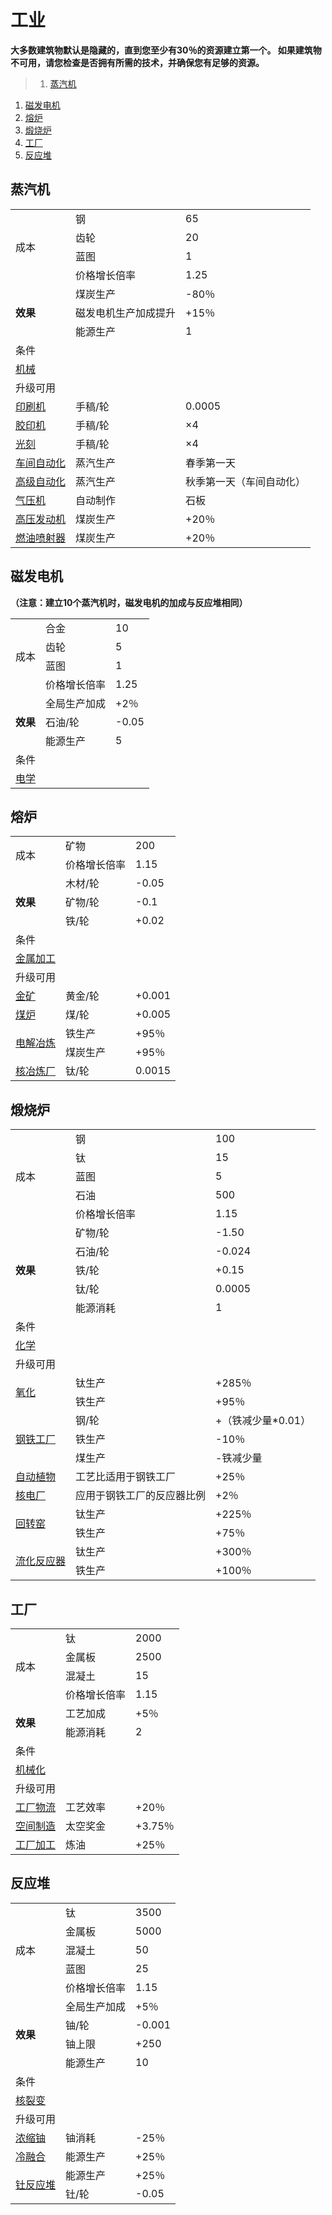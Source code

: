 # 工业
**大多数建筑物默认是隐藏的，直到您至少有30％的资源建立第一个。 如果建筑物不可用，请您检查是否拥有所需的技术，并确保您有足够的资源。**

>1. [蒸汽机](#蒸汽机 "蒸汽机")
1. [磁发电机](#磁发电机 "磁发电机")
1. [熔炉](#熔炉 "熔炉")
1. [煅烧炉](#煅烧炉 "煅烧炉")
1. [工厂](#工厂 "工厂")
1. [反应堆](#反应堆 "反应堆")


## 蒸汽机
<table class="wikitable">
	<tbody>
		<tr>
			<td rowspan="4">
							成本
			</td>
			<td>
							钢
			</td>
			<td>
							65
			</td>
		</tr>
		<tr>
			<td>
						齿轮
			</td>
			<td>
						20
			</td>
		</tr>
		<tr>
			<td>
						蓝图
			</td>
			<td>
						1
			</td>
		</tr>
		<tr>
			<td>
						价格增长倍率
			</td>
			<td>
						1.25
			</td>
		</tr>
		<tr>
			<td rowspan="3">
				<strong>
							效果
				</strong>
			</td>
			<td>
						煤炭生产
			</td>
			<td>
						-80％
			</td>
		</tr>
		<tr>
			<td>
						磁发电机生产加成提升
			</td>
			<td>
						+15％
			</td>
		</tr>
		<tr>
			<td>
						能源生产
			</td>
			<td>
						1
			</td>
		</tr>
		<tr>
			<td colspan="3">
						条件
			</td>
		</tr>
		<tr>
			<td colspan="3">
				<a href="?file=001-猫咪百科/03-科技/01-科技#机械">
							机械
				</a>
			</td>
		</tr>
		<tr>
			<td colspan="3">
						升级可用
			</td>
		</tr>
		<tr>
			<td>
				<a href="?file=001-猫咪百科/04-作坊/01-升级#印刷机">
							印刷机
				</a>
			</td>
			<td>
						手稿/轮
			</td>
			<td>
						0.0005
			</td>
		</tr>
		<tr>
			<td>
				<a href="?file=001-猫咪百科/04-作坊/01-升级#胶印机">
							胶印机
				</a>
			</td>
			<td>
						手稿/轮
			</td>
			<td>
						×4
			</td>
		</tr>
		<tr>
			<td>
				<a href="?file=001-猫咪百科/04-作坊/01-升级#光刻">
							光刻
				</a>
			</td>
			<td>
						手稿/轮
			</td>
			<td>
						×4
			</td>
		</tr>
		<tr>
			<td>
				<a href="?file=001-猫咪百科/04-作坊/01-升级#车间自动化">
							车间自动化
				</a>
			</td>
			<td>
						蒸汽生产
			</td>
			<td>
						春季第一天
			</td>
		</tr>
		<tr>
			<td>
				<a href="?file=001-猫咪百科/04-作坊/01-升级#高级自动化">
							高级自动化
				</a>
			</td>
			<td>
						蒸汽生产
			</td>
			<td>
						秋季第一天（车间自动化）
			</td>
		</tr>
		<tr>
			<td>
				<a href="?file=001-猫咪百科/04-作坊/01-升级#气压机">
							气压机
				</a>
			</td>
			<td>
						自动制作
			</td>
			<td>
						石板
			</td>
		</tr>
		<tr>
			<td>
				<a href="?file=001-猫咪百科/04-作坊/01-升级#高压发动机">
							高压发动机
				</a>
			</td>
			<td>
						煤炭生产
			</td>
			<td>
						+20％
			</td>
		</tr>
		<tr>
			<td>
				<a href="?file=001-猫咪百科/04-作坊/01-升级#燃油喷射器">
							燃油喷射器
				</a>
			</td>
			<td>
						煤炭生产
			</td>
			<td>
						+20％
			</td>
		</tr>
	</tbody>
</table>

## 磁发电机
**（注意：建立10个蒸汽机时，磁发电机的加成与反应堆相同）**
<table class="wikitable">
	<tbody>
		<tr>
			<td rowspan="4">
							成本
			</td>
			<td>
							合金
			</td>
			<td>
							10
			</td>
		</tr>
		<tr>
			<td>
						齿轮
			</td>
			<td>
						5
			</td>
		</tr>
		<tr>
			<td>
						蓝图
			</td>
			<td>
						1
			</td>
		</tr>
		<tr>
			<td>
						价格增长倍率
			</td>
			<td>
						1.25
			</td>
		</tr>
		<tr>
			<td rowspan="3">
				<strong>
							效果
				</strong>
			</td>
			<td>
						全局生产加成
			</td>
			<td>
						+2％
			</td>
		</tr>
		<tr>
			<td>
						石油/轮
			</td>
			<td>
						-0.05
			</td>
		</tr>
		<tr>
			<td>
						能源生产
			</td>
			<td>
						5
			</td>
		</tr>
		<tr>
			<td colspan="3">
						条件
			</td>
		</tr>
		<tr>
			<td colspan="3">
				<a href="?file=001-猫咪百科/03-科技/01-科技#电学">
							电学
				</a>
			</td>
		</tr>
	</tbody>
</table>

## 熔炉
<table class="wikitable">
	<tbody>
		<tr>
			<td rowspan="2">
							成本
			</td>
			<td>
							矿物
			</td>
			<td>
							200
			</td>
		</tr>
		<tr>
			<td>
						价格增长倍率
			</td>
			<td>
						1.15
			</td>
		</tr>
		<tr>
			<td rowspan="3">
				<strong>
							效果
				</strong>
			</td>
			<td>
						木材/轮
			</td>
			<td>
						-0.05
			</td>
		</tr>
		<tr>
			<td>
						矿物/轮
			</td>
			<td>
						-0.1
			</td>
		</tr>
		<tr>
			<td>
						铁/轮
			</td>
			<td>
						+0.02
			</td>
		</tr>
		<tr>
			<td colspan="3">
						条件
			</td>
		</tr>
		<tr>
			<td colspan="3">
				<a href="?file=001-猫咪百科/03-科技/01-科技#金属加工">
							金属加工
				</a>
			</td>
		</tr>
		<tr>
			<td colspan="3">
						升级可用
			</td>
		</tr>
		<tr>
			<td>
				<a href="?file=001-猫咪百科/04-作坊/01-升级#金矿">
							金矿
				</a>
			</td>
			<td>
						黄金/轮
			</td>
			<td>
						+0.001
			</td>
		</tr>
		<tr>
			<td>
				<a href="?file=001-猫咪百科/04-作坊/01-升级#煤炉">
							煤炉
				</a>
			</td>
			<td>
						煤/轮
			</td>
			<td>
						+0.005
			</td>
		</tr>
		<tr>
			<td rowspan="2">
				<a href="?file=001-猫咪百科/04-作坊/01-升级#电解冶炼">
							电解冶炼
				</a>
			</td>
			<td>
						铁生产
			</td>
			<td>
						+95％
			</td>
		</tr>
		<tr>
			<td>
						煤炭生产
			</td>
			<td>
						+95％
			</td>
		</tr>
		<tr>
			<td>
				<a href="?file=001-猫咪百科/04-作坊/01-升级#核冶炼厂">
							核冶炼厂
				</a>
			</td>
			<td>
						钛/轮
			</td>
			<td>
						0.0015
			</td>
		</tr>
	</tbody>
</table>

## 煅烧炉
<table class="wikitable">
	<tbody>
		<tr>
			<td rowspan="5">
							成本
			</td>
			<td>
							钢
			</td>
			<td>
							100
			</td>
		</tr>
		<tr>
			<td>
						钛
			</td>
			<td>
						15
			</td>
		</tr>
		<tr>
			<td>
						蓝图
			</td>
			<td>
						5
			</td>
		</tr>
		<tr>
			<td>
						石油
			</td>
			<td>
						500
			</td>
		</tr>
		<tr>
			<td>
						价格增长倍率
			</td>
			<td>
						1.15
			</td>
		</tr>
		<tr>
			<td rowspan="5">
				<strong>
							效果
				</strong>
			</td>
			<td>
						矿物/轮
			</td>
			<td>
						-1.50
			</td>
		</tr>
		<tr>
			<td>
						石油/轮
			</td>
			<td>
						-0.024
			</td>
		</tr>
		<tr>
			<td>
						铁/轮
			</td>
			<td>
						+0.15
			</td>
		</tr>
		<tr>
			<td>
						钛/轮
			</td>
			<td>
						0.0005
			</td>
		</tr>
		<tr>
			<td>
						能源消耗
			</td>
			<td>
						1
			</td>
		</tr>
		<tr>
			<td colspan="3">
						条件
			</td>
		</tr>
		<tr>
			<td colspan="3">
				<a href="?file=001-猫咪百科/03-科技/01-科技#化学">
							化学
				</a>
			</td>
		</tr>
		<tr>
			<td colspan="5">
						升级可用
			</td>
		</tr>
		<tr>
			<td rowspan="2">
				<a href="?file=001-猫咪百科/04-作坊/01-升级#氧化">
							氧化
				</a>
			</td>
			<td>
						钛生产
			</td>
			<td>
						+285％
			</td>
		</tr>
		<tr>
			<td>
						铁生产
			</td>
			<td>
						+95％
			</td>
		</tr>
		<tr>
			<td rowspan="3">
				<a href="?file=001-猫咪百科/04-作坊/01-升级#钢铁工厂">
							钢铁工厂
				</a>
			</td>
			<td>
						钢/轮
			</td>
			<td>
						+（铁减少量*0.01）
			</td>
		</tr>
		<tr>
			<td>
						铁生产
			</td>
			<td>
						-10％
			</td>
		</tr>
		<tr>
			<td>
						煤生产
			</td>
			<td>
						-铁减少量
			</td>
		</tr>
		<tr>
			<td>
				<a href="?file=001-猫咪百科/04-作坊/01-升级#自动植物">
							自动植物
				</a>
			</td>
			<td>
						工艺比适用于钢铁工厂
			</td>
			<td>
						+25％
			</td>
		</tr>
		<tr>
			<td>
				<a href="?file=001-猫咪百科/04-作坊/01-升级#核电厂">
							核电厂
				</a>
			</td>
			<td>
						应用于钢铁工厂的反应器比例
			</td>
			<td>
						+2％
			</td>
		</tr>
		<tr>
			<td rowspan="2">
				<a href="?file=001-猫咪百科/04-作坊/01-升级#回转窑">
							回转窑
				</a>
			</td>
			<td>
						钛生产
			</td>
			<td>
						+225％
			</td>
		</tr>
		<tr>
			<td>
						铁生产
			</td>
			<td>
						+75％
			</td>
		</tr>
		<tr>
			<td rowspan="2">
				<a href="?file=001-猫咪百科/04-作坊/01-升级#流化反应器">
							流化反应器
				</a>
			</td>
			<td>
						钛生产
			</td>
			<td>
						+300％
			</td>
		</tr>
		<tr>
			<td>
						铁生产
			</td>
			<td>
						+100％
			</td>
		</tr>
	</tbody>
</table>

## 工厂
<table class="wikitable">
	<tbody>
		<tr>
			<td rowspan="4">
							成本
			</td>
			<td>
							钛
			</td>
			<td>
							2000
			</td>
		</tr>
		<tr>
			<td>
						金属板
			</td>
			<td>
						2500
			</td>
		</tr>
		<tr>
			<td>
						混凝土
			</td>
			<td>
						15
			</td>
		</tr>
		<tr>
			<td>
						价格增长倍率
			</td>
			<td>
						1.15
			</td>
		</tr>
		<tr>
			<td rowspan="2">
				<strong>
							效果
				</strong>
			</td>
			<td>
						工艺加成
			</td>
			<td>
						+5％
			</td>
		</tr>
		<tr>
			<td>
						能源消耗
			</td>
			<td>
						2
			</td>
		</tr>
		<tr>
			<td colspan="3">
						条件
			</td>
		</tr>
		<tr>
			<td colspan="3">
				<a href="?file=001-猫咪百科/03-科技/01-科技#机械化">
							机械化
				</a>
			</td>
		</tr>
		<tr>
			<td colspan="3">
						升级可用
			</td>
		</tr>
		<tr>
			<td>
				<a href="?file=001-猫咪百科/04-作坊/01-升级#工厂物流">
							工厂物流
				</a>
			</td>
			<td>
						工艺效率
			</td>
			<td>
						+20％
			</td>
		</tr>
		<tr>
			<td>
				<a href="?file=001-猫咪百科/04-作坊/01-升级#空间制造">
							空间制造
				</a>
			</td>
			<td>
						太空奖金
			</td>
			<td>
						+3.75％
			</td>
		</tr>
		<tr>
			<td>
				<a href="?file=001-猫咪百科/04-作坊/01-升级#工厂加工">
							工厂加工
				</a>
			</td>
			<td>
						炼油
			</td>
			<td>
						+25％
			</td>
		</tr>
	</tbody>
</table>

## 反应堆
<table class="wikitable">
	<tbody>
		<tr>
			<td rowspan="5">
							成本
			</td>
			<td>
							钛
			</td>
			<td>
							3500
			</td>
		</tr>
		<tr>
			<td>
						金属板
			</td>
			<td>
						5000
			</td>
		</tr>
		<tr>
			<td>
						混凝土
			</td>
			<td>
						50
			</td>
		</tr>
		<tr>
			<td>
						蓝图
			</td>
			<td>
						25
			</td>
		</tr>
		<tr>
			<td>
						价格增长倍率
			</td>
			<td>
						1.15
			</td>
		</tr>
		<tr>
			<td rowspan="4">
				<strong>
							效果
				</strong>
			</td>
			<td>
						全局生产加成
			</td>
			<td>
						+5％
			</td>
		</tr>
		<tr>
			<td>
						铀/轮
			</td>
			<td>
						-0.001
			</td>
		</tr>
		<tr>
			<td>
						铀上限
			</td>
			<td>
						+250
			</td>
		</tr>
		<tr>
			<td>
						能源生产
			</td>
			<td>
						10
			</td>
		</tr>
		<tr>
			<td colspan="3">
						条件
			</td>
		</tr>
		<tr>
			<td colspan="3">
				<a href="?file=001-猫咪百科/03-科技/01-科技#核裂变">
							核裂变
				</a>
			</td>
		</tr>
		<tr>
			<td colspan="3">
						升级可用
			</td>
		</tr>
		<tr>
			<td>
				<a href="?file=001-猫咪百科/04-作坊/01-升级#浓缩铀">
							浓缩铀
				</a>
			</td>
			<td>
						铀消耗
			</td>
			<td>
						-25％
			</td>
		</tr>
		<tr>
			<td>
				<a href="?file=001-猫咪百科/04-作坊/01-升级#冷融合">
							冷融合
				</a>
			</td>
			<td>
						能源生产
			</td>
			<td>
						+25％
			</td>
		</tr>
		<tr>
			<td rowspan="2">
				<a href="?file=001-猫咪百科/04-作坊/01-升级#钍反应堆">
							钍反应堆
				</a>
			</td>
			<td>
						能源生产
			</td>
			<td>
						+25％
			</td>
		</tr>
		<tr>
			<td>
						钍/轮
			</td>
			<td>
						-0.05
			</td>
		</tr>
	</tbody>
</table>
